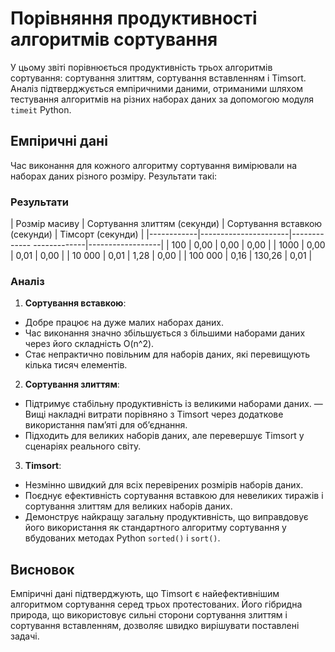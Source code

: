 # Порівняння продуктивності алгоритмів сортування

У цьому звіті порівнюється продуктивність трьох алгоритмів сортування: сортування злиттям, сортування вставленням і Timsort. Аналіз підтверджується емпіричними даними, отриманими шляхом тестування алгоритмів на різних наборах даних за допомогою модуля `timeit` Python.

## Емпіричні дані

Час виконання для кожного алгоритму сортування вимірювали на наборах даних різного розміру. Результати такі:

### Результати

| Розмір масиву | Сортування злиттям (секунди) | Сортування вставкою (секунди) | Тімсорт (секунди) |
|------------|----------------------|------------- -------------|------------------|
| 100 | 0,00 | 0,00 | 0,00 |
| 1000 | 0,00 | 0,01 | 0,00 |
| 10 000 | 0,01 | 1,28 | 0,00 |
| 100 000 | 0,16 | 130,26 | 0,01 |

### Аналіз

1. **Сортування вставкою**:
 - Добре працює на дуже малих наборах даних.
 - Час виконання значно збільшується з більшими наборами даних через його складність O(n^2).
 - Стає непрактично повільним для наборів даних, які перевищують кілька тисяч елементів.

2. **Сортування злиттям**:
 - Підтримує стабільну продуктивність із великими наборами даних.
 — Вищі накладні витрати порівняно з Timsort через додаткове використання пам’яті для об’єднання.
 - Підходить для великих наборів даних, але перевершує Timsort у сценаріях реального світу.

3. **Timsort**:
 - Незмінно швидкий для всіх перевірених розмірів наборів даних.
 - Поєднує ефективність сортування вставкою для невеликих тиражів і сортування злиттям для великих наборів даних.
 - Демонструє найкращу загальну продуктивність, що виправдовує його використання як стандартного алгоритму сортування у вбудованих методах Python `sorted()` і `sort()`.

## Висновок

Емпіричні дані підтверджують, що Timsort є найефективнішим алгоритмом сортування серед трьох протестованих. Його гібридна природа, що використовує сильні сторони сортування злиттям і сортування вставленням, дозволяє швидко вирішувати поставлені задачі.